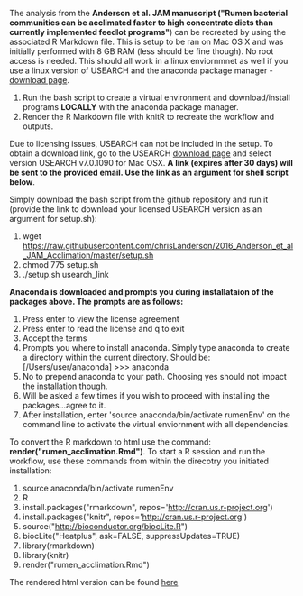 The analysis from the **Anderson et al. JAM manuscript ("Rumen bacterial communities can be acclimated faster to high concentrate diets than currently implemented feedlot programs"**) can be recreated by using the associated R Markdown file. This is setup to be ran on Mac OS X and was initially performed with 8 GB RAM (less should be fine though). No root access is needed. This should all work in a linux enviornmnet as well if you use a linux version of USEARCH and the anaconda package manager - [download page](http://continuum.io/downloads).

  1. Run the bash script to create a virtual environment and download/install programs **LOCALLY** with the anaconda package manager.
  2. Render the R Markdown file with knitR to recreate the workflow and outputs.

Due to licensing issues, USEARCH can not be included in the setup. To obtain a download link, go to the USEARCH [download page](http://www.drive5.com/usearch/download.html) and select version USEARCH v7.0.1090 for Mac OSX. **A link (expires after 30 days) will be sent to the provided email. Use the link as an argument for shell script below**.

Simply download the bash script from the github repository and run it (provide the link to download your licensed USEARCH version as an argument for setup.sh):

  1. wget https://raw.githubusercontent.com/chrisLanderson/2016_Anderson_et_al_JAM_Acclimation/master/setup.sh
  2. chmod 775 setup.sh 
  3. ./setup.sh usearch_link

**Anaconda is downloaded and prompts you during installataion of the packages above. The prompts are as follows:**

  1. Press enter to view the license agreement
  2. Press enter to read the license and q to exit
  3. Accept the terms
  4. Prompts you where to install anaconda.  Simply type anaconda to create a directory within the current directory. Should be:
  [/Users/user/anaconda] >>> anaconda
  5. No to prepend anaconda to your path. Choosing yes should not impact the installation though.
  6. Will be asked a few times if you wish to proceed with installing the packages...agree to it.
  7. After installation, enter 'source anaconda/bin/activate rumenEnv' on the command line to activate the virtual enviornment with all dependencies.
  

To convert the R markdown to html use the command: **render("rumen_acclimation.Rmd")**. To start a R session and run the workflow, use these commands from within the  direcotry you initiated installation:

  1. source anaconda/bin/activate rumenEnv
  2. R
  3. install.packages("rmarkdown", repos='http://cran.us.r-project.org')
  4. install.packages("knitr", repos='http://cran.us.r-project.org')
  5. source("http://bioconductor.org/biocLite.R")
  6. biocLite("Heatplus", ask=FALSE, suppressUpdates=TRUE)
  7. library(rmarkdown)
  8. library(knitr)
  9. render("rumen_acclimation.Rmd")
  


The rendered html version can be found [here](https://rawgit.com/chrisLanderson/2016_Anderson_et_al_JAM_Acclimation/master/rumen_acclimation.html)